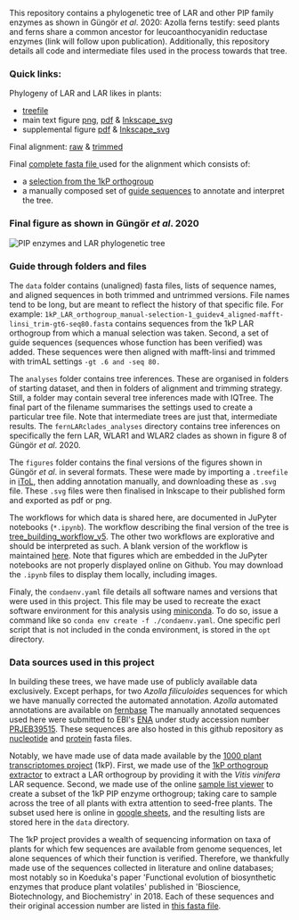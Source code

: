 This repository contains a phylogenetic tree of LAR and other PIP family enzymes as shown in Güngör _et al_. 2020: Azolla ferns testify: seed plants and ferns share a common ancestor for leucoanthocyanidin reductase enzymes (link will follow upon publication). 
Additionally, this repository details all code and intermediate files used in the process towards that tree.

### Quick links:
Phylogeny of LAR and LAR likes in plants:
 *  [treefile](https://raw.githubusercontent.com/lauralwd/LAR_phylogeny_gungor-et-al-2020/main/analyses/1kP_LAR_selectionv1_guide_v5_trees/aligned-mafft-linsi_trim-gt4-seq95-res7/1kP_LAR_selectionv1_guide_v5_aligned-mafft-linsi_trim-gt4-seq95-res7_iqtree-bb2000-alrt2000.treefile) 
 * main text figure 
 [png](https://raw.githubusercontent.com/lauralwd/LAR_phylogeny_gungor-et-al-2020/main/figures/main_text/LAR_orthogroup_selectionv1_guide_v5_17cm_8pts_shalrt_circular_v4.1_brackets_600.svg.png), 
 [pdf](https://raw.githubusercontent.com/lauralwd/LAR_phylogeny_gungor-et-al-2020/main/figures/main_text/LAR_orthogroup_selectionv1_guide_v5_17cm_8pts_shalrt_circular_v4.1_brackets.pdf) & 
 [Inkscape_svg](https://raw.githubusercontent.com/lauralwd/LAR_phylogeny_gungor-et-al-2020/main/figures/main_text/LAR_orthogroup_selectionv1_guide_v5_17cm_8pts_shalrt_circular_v4_brackets.svg)  
 * supplemental figure 
  [pdf](https://raw.githubusercontent.com/lauralwd/LAR_phylogeny_gungor-et-al-2020/main/figures/supporting_information/LAR_orthogroup_selectionv1_guide_v5_SHaLRT_long_inpage_v3.pdf) & 
  [Inkscape_svg](https://raw.githubusercontent.com/lauralwd/LAR_phylogeny_gungor-et-al-2020/main/figures/supporting_information/LAR_orthogroup_selectionv1_guide_v5_SHaLRT_long_inpage_v3.svg) 

Final alignment: [raw](https://raw.githubusercontent.com/lauralwd/LAR_phylogeny_gungor-et-al-2020/main/data/alignments_raw/1kP_LAR_selectionv1_guide_v5_aligned-mafft-linsi.fasta) 
& [trimmed](https://raw.githubusercontent.com/lauralwd/LAR_phylogeny_gungor-et-al-2020/main/data/alignments_trimmed/1kP_LAR_selectionv1_guide_v5_aligned-mafft-linsi_trim-gt4-seq95-res7.fasta)

Final [complete fasta file ](https://raw.githubusercontent.com/lauralwd/LAR_phylogeny_gungor-et-al-2020/main/data/1kP_LAR_selectionv1_guide_v5.fasta) used for the alignment which consists of: 
 * a [selection from the 1kP orthogroup](https://raw.githubusercontent.com/lauralwd/LAR_phylogeny_gungor-et-al-2020/main/data/1kP_LAR_orthogroup_manual-selection-1.fasta) 
 * a manually composed set of [guide sequences](https://github.com/lauralwd/LAR_phylogeny_gungor-et-al-2020/blob/main/data/Erbils_guide_v3.fasta) to annotate and interpret the tree.
 
### Final figure as shown in Güngör _et al_. 2020
![PIP enzymes and LAR phylogenetic tree](https://media.githubusercontent.com/media/lauralwd/LAR_phylogeny_gungor-et-al-2020/main/figures/main_text/LAR_orthogroup_selectionv1_guide_v5_17cm_8pts_shalrt_circular_v4.1_brackets_600.svg.png)  

### Guide through folders and files
The `data` folder contains (unaligned) fasta files, lists of sequence names, and aligned sequences in both trimmed and untrimmed versions. 
File names tend to be long, but are meant to reflect the history of that specific file. 
For example: `1kP_LAR_orthogroup_manual-selection-1_guidev4_aligned-mafft-linsi_trim-gt6-seq80.fasta` contains sequences from the 1kP LAR orthogroup from which a manual selection was taken. 
Second, a set of guide sequences (sequences whose function has been verified) was added.
These sequences were then aligned with mafft-linsi and trimmed with trimAL settings `-gt .6 and -seq 80.`

The `analyses` folder contains tree inferences. 
These are organised in folders of starting dataset, and then in folders of alignment and trimming strategy.
Still, a folder may contain several tree inferences made with IQTree. 
The final part of the filename summarises the settings used to create a particular tree file. 
Note that intermediate trees are just that, intermediate results. 
The `fernLARclades_analyses` directory contains tree inferences on specifically the fern LAR, WLAR1 and WLAR2 clades as shown in figure 8 of Güngör _et al_. 2020.

The `figures` folder contains the final versions of the figures shown in Güngör _et al_. in several formats. 
These were made by importing a `.treefile` in [iToL](https://itol.embl.de/), then adding annotation manually, and downloading these as `.svg` file.
These `.svg` files were then finalised in Inkscape to their published form and exported as pdf or png. 

The workflows for which data is shared here, are documented in JuPyter notebooks (`*.ipynb`).
The workflow describing the final version of the tree is [tree_building_workflow_v5](https://github.com/lauralwd/LAR_phylogeny_gungor-et-al-2020/blob/main/tree_building_workflow_v5.ipynb). 
The other two workflows are explorative and should be interpreted as such. 
A blank version of the workflow is maintained [here](https://github.com/lauralwd/lauras_phylogeny_wf).
Note that figures which are embedded in the JuPyter notebooks are not properly displayed online on Github. 
You may download the `.ipynb` files to display them locally, including images.

Finaly, the `condaenv.yaml` file details all software names and versions that were used in this project.
This file may be used to recreate the exact software environment for this analysis using [miniconda](https://docs.conda.io/en/latest/miniconda.html).
To do so, issue a command like so `conda env create -f ./condaenv.yaml`. 
One specific perl script that is not included in the conda environment, is stored in the `opt` directory.

### Data sources used in this project
In building these trees, we have made use of publicly available data exclusively. 
Except perhaps, for two _Azolla filiculoides_ sequences for which we have manually corrected the automated annotation.
_Azolla_ automated annotations are available on [fernbase](ftp://ftp.fernbase.org/Azolla_filiculoides/Azolla_asm_v1.1/)
The manually annotated sequences used here were submitted to EBI's [ENA](https://www.ebi.ac.uk/ena/browser/home) under study accession number [PRJEB39515](https://www.ebi.ac.uk/ena/browser/view/PRJEB39515).
These sequences are also hosted in this github repository as 
[nucleotide](https://raw.githubusercontent.com/lauralwd/LAR_phylogeny_gungor-et-al-2020/main/figures/AzfiLAR_ENA-submission.fna) 
and 
[protein](https://raw.githubusercontent.com/lauralwd/LAR_phylogeny_gungor-et-al-2020/main/figures/AzfiLAR_ENA-submission.faa) 
fasta files. 

Notably, we have made use of data made available by the [1000 plant transcriptomes project](https://sites.google.com/a/ualberta.ca/onekp/) (1kP).
First, we made use of the [1kP orthogroup extractor](http://jlmwiki.plantbio.uga.edu/onekp/v2/) to extract a LAR orthogroup by providing it with the _Vitis vinifera_ LAR sequence. 
Second, we made use of the online [sample list viewer](http://www.onekp.com/samples/list.php) to create a subset of the 1kP PIP enzyme orthogroup; taking care to sample across the tree of all plants with extra attention to seed-free plants. 
The subset used here is online in [google sheets](https://docs.google.com/spreadsheets/d/1v2igxY_nr7ETMoUdbqpY0QKVxJ-KYiRiO2lLoyOABsw/edit?usp=sharing), and the resulting lists are stored here in the `data` directory.

The 1kP project provides a wealth of sequencing information on taxa of plants for which few sequences are available from genome sequences, let alone sequences of which their function is verified. 
Therefore, we thankfully made use of the sequences collected in literature and online databases; 
most notably so in Koeduka's paper 'Functional evolution of biosynthetic enzymes that produce plant volatiles' published in 'Bioscience, Biotechnology, and Biochemistry' in 2018.
Each of these sequences and their original accession number are listed in [this fasta file](https://raw.githubusercontent.com/lauralwd/LAR_phylogeny_gungor-et-al-2020/main/data/Erbils_guide_v3.fasta).
 
